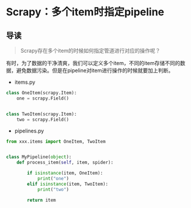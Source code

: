 # Scrapy：多个item时指定pipeline

## 导读

> Scrapy存在多个item的时候如何指定管道进行对应的操作呢？

有时，为了数据的干净清爽，我们可以定义多个item，不同的item存储不同的数据，避免数据污染。但是在pipeline对item进行操作的时候就要加上判断。

- items.py

```python
class OneItem(scrapy.Item):
    one = scrapy.Field()


class TwoItem(scrapy.Item):
    two = scrapy.Field()

```

- pipelines.py

```python
from xxx.items import OneItem, TwoItem


class MyPipeline(object):
    def process_item(self, item, spider):

        if isinstance(item, OneItem):
            print("one")
        elif isinstance(item, TwoItem):
            print("two")

        return item

```
